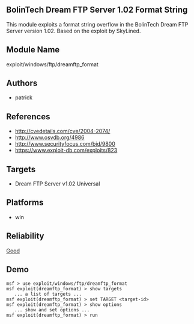 ## BolinTech Dream FTP Server 1.02 Format String

This module exploits a format string overflow in the 
BolinTech Dream FTP Server version 1.02. Based on the 
exploit by SkyLined.


## Module Name
exploit/windows/ftp/dreamftp_format

## Authors
* patrick


## References
* http://cvedetails.com/cve/2004-2074/
* http://www.osvdb.org/4986
* http://www.securityfocus.com/bid/9800
* https://www.exploit-db.com/exploits/823



## Targets
* Dream FTP Server v1.02 Universal


## Platforms
* win

## Reliability
[Good](https://github.com/rapid7/metasploit-framework/wiki/Exploit-Ranking)

## Demo

```
msf > use exploit/windows/ftp/dreamftp_format
msf exploit(dreamftp_format) > show targets
   ... a list of targets ...
msf exploit(dreamftp_format) > set TARGET <target-id>
msf exploit(dreamftp_format) > show options
   ... show and set options ...
msf exploit(dreamftp_format) > run
```
    
    